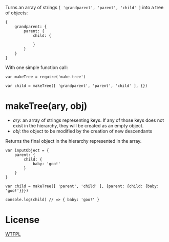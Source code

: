 Turns an array of strings `[ 'grandparent', 'parent', 'child' ]` into a tree of objects:

	{
		grandparent: {
			parent: {
				child: {

				}
			}
		}
	}

With one simple function call:

	var makeTree = require('make-tree')

	var child = makeTree([ 'grandparent', 'parent', 'child' ], {})

# makeTree(ary, obj)

- *ary*: an array of strings representing keys.  If any of those keys does not exist in the hierarchy, they will be created as an empty object.
- *obj*: the object to be modified by the creation of new descendants

Returns the final object in the hierarchy represented in the array.

	var inputObject = {
		parent: {
			child: {
				baby: 'goo!'
			}
		}
	}

	var child = makeTree([ 'parent', 'child' ], {parent: {child: {baby: 'goo!'}}})

	console.log(child) // => { baby: 'goo!' }

# License

[WTFPL](http://wtfpl2.com/)
